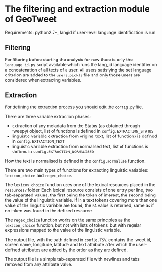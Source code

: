 # The filtering and extraction module of GeoTweet

Requirements: python2.7*, langid if user-level language identification is run

## Filtering

For filtering before starting the analysis for now there is only the ```language_id.py``` script available which runs the lang_id language identifier on a concatenation of all texts of a user. All users satisfying the set language criterion are added to the ```users.pickle``` file and only those users are considered when extracting variables.

## Extraction

For defining the extraction process you should edit the ```config.py``` file.

There are three variable extraction phases:
- extraction of any metadata from the Status (as obtained through tweepy) object, list of functions is defined in ```config.EXTRACTION_STATUS```
- linguistic variable extraction from original text, list of functions is defined in ```config.EXTRACTION_TEXT```
- linguistic variable extraction from normalised text, list of functions is defined in ```config.EXTRACTION_NORMALISED```

How the text is normalised is defined in the ```config.normalise``` function.

There are two main types of functions for extracting linguistic variables: ```lexicon_choice``` and ```regex_choice```.

The ```lexicon_choice``` function uses one of the lexical resources placed in the ```resources/``` folder. Each lexical resource consists of one entry per line, two tab-separated values, the first being the token of interest, the second being the value of the linguistic variable. If in a text tokens covering more than one value of the linguitic variable are found, the ```NA``` value is returned, same as if no token was found in the defined resource.

The ```regex_choice``` function works on the same principles as the ```lexicon_choice``` function, but not with lists of tokens, but with regular expressions mapped to the value of the linguistic variable.

The output file, with the path defined in ```config.TSV```, contains the tweet id, screen name, longitude, latitude and text attribute after which the user-defined attributes are added by the order as they are defined.

The output file is a simple tab-separated file with newlines and tabs removed from any attribute value.

